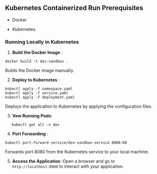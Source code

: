 
## Kubernetes Containerized Run Prerequisites

- Docker

- Kubernetes

### Running Locally in Kubernetes

1. **Build the Docker Image** :
```Copy code
docker build -t dev-sandbox .
```
Builds the Docker image manually.

2. **Deploy to Kubernetes** :
```Copy code
kubectl apply -f namespace.yaml
kubectl apply -f service.yaml
kubectl apply -f deployment.yaml
```
Deploys the application to Kubernetes by applying the configuration files.

3. **Vew Running Pods**:
```Copy code
   kubectl get all -n dev
   ```
4. **Port Forwarding** :
```Copy code
kubectl port-forward service/dev-sandbox-service 8080:80
```
Forwards port 8080 from the Kubernetes service to your local machine.

5. **Access the Application** :Open a browser and go to `http://localhost:8080` to interact with your application.

